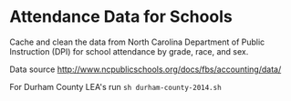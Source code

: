 # Attendance Data for Schools

Cache and clean the data from North Carolina Department of Public Instruction
(DPI) for school attendance by grade, race, and sex.

Data source http://www.ncpublicschools.org/docs/fbs/accounting/data/

For Durham County LEA's run `sh durham-county-2014.sh`



